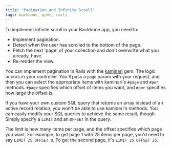 ```yaml
---
title: "Pagination and Infinite Scroll"
tags: backbone, gems, rails
---
```


To implement infinite scroll in your Backbone app, you need to:
  
  * Implement pagination.
  * Detect when the user has scrolled to the bottom of the page.
  * Fetch the next 'page' of your collection and don't overwrite what you already. have.
  * Re-render the view.
  
You can implement pagination in Rails with the [kaminari][1] gem. The logic occurs in your controller. You'll pass a `page` param with your request, and then you can select the appropriate items with kaminari's `#page` and `#per` methods. `#page` specifies which offset of items you want, and `#per` specifies how large the offset is.

If you have your own custom SQL query that returns an array instead of an active record relation, you won't be able to use kaminari's methods. You can easily modify your SQL queries to achieve the same result, though. Simply specify a `LIMIT` and an `OFFSET` in the query. 

The limit is how many items per page, and the offset specifies which page you want. For example, to get page 1 with 25 items per page, you'd need to say `LIMIT 25 OFFSET 0`. To get the second page, it's `LIMIT 25 OFFSET 25`.

[1]: https://github.com/amatsuda/kaminari